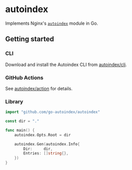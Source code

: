 # autoindex

Implements Nginx's [`autoindex`](https://nginx.org/en/docs/http/ngx_http_autoindex_module.html) module in Go.

## Getting started

### CLI

Download and install the Autoindex CLI from [autoindex/cli](https://github.com/go-autoindex/cli).

### GitHub Actions

See [autoindex/action](https://github.com/go-autoindex/action) for details.

### Library

```go
import "github.com/go-autoindex/autoindex"

const dir = "."

func main() {
	autoindex.Opts.Root = dir

	autoindex.Gen(autoindex.Info{
		Dir:     dir,
		Entries: []string{},
	})
}
```
